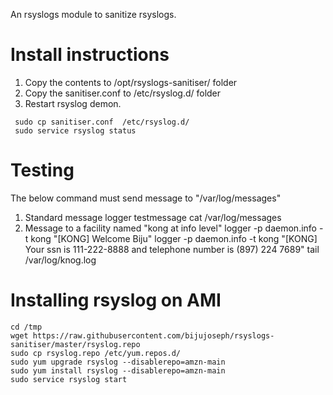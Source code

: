 An rsyslogs module to sanitize rsyslogs.

Install instructions
=====================
1. Copy the contents to /opt/rsyslogs-sanitiser/ folder
2. Copy the sanitiser.conf to /etc/rsyslog.d/ folder
3. Restart rsyslog demon.

```
 sudo cp sanitiser.conf  /etc/rsyslog.d/
 sudo service rsyslog status
```

Testing
========
The below command must send message to "/var/log/messages"

1. Standard message
  logger testmessage
  cat /var/log/messages
2. Message to a facility named "kong at info level"
   logger -p daemon.info -t kong "[KONG] Welcome Biju"
   logger -p daemon.info -t kong "[KONG] Your ssn is 111-222-8888 and telephone number is (897) 224 7689"
   tail /var/log/knog.log


Installing rsyslog on AMI
=========================
```
cd /tmp
wget https://raw.githubusercontent.com/bijujoseph/rsyslogs-sanitiser/master/rsyslog.repo
sudo cp rsyslog.repo /etc/yum.repos.d/
sudo yum upgrade rsyslog --disablerepo=amzn-main
sudo yum install rsyslog --disablerepo=amzn-main
sudo service rsyslog start
```